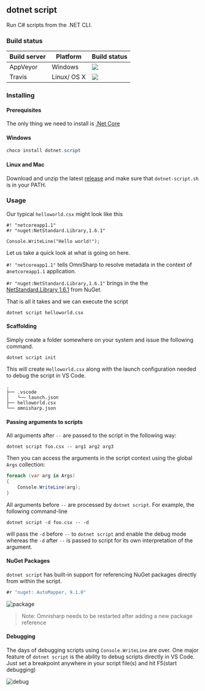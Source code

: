 ## dotnet script

Run C# scripts from the .NET CLI.

### Build status

| Build server | Platform    | Build status                             |
| ------------ | ----------- | ---------------------------------------- |
| AppVeyor     | Windows     | [![](https://img.shields.io/appveyor/ci/filipw/dotnet-script/master.svg)](https://ci.appveyor.com/project/filipw/dotnet-script/branch/master) |
| Travis       | Linux/ OS X | [![](https://travis-ci.org/filipw/dotnet-script.svg?branch=master)](https://travis-ci.org/filipw/dotnet-script) |

### Installing

#### Prerequisites

The only thing we need to install is [.Net Core](https://www.microsoft.com/net/download/core)

#### Windows

```powershell
choco install dotnet.script
```

#### Linux and Mac

Download and unzip the latest [release](https://github.com/filipw/dotnet-script/releases) and make sure that `dotnet-script.sh` is in your PATH.

### Usage

Our typical `helloworld.csx` might look like this

```
#! "netcoreapp1.1"
#r "nuget:NetStandard.Library,1.6.1"

Console.WriteLine("Hello world!");
```

Let us take a quick look at what is going on here.

`#! "netcoreapp1.1"` tells OmniSharp to resolve metadata in the context of a`netcoreapp1.1` application.

`#r "nuget:NetStandard.Library,1.6.1"` brings in the the [NetStandard.Library 1.6.1](https://www.nuget.org/packages/NETStandard.Library/1.6.1) from NuGet. 

That is all it takes and we can execute the script

```
dotnet script helloworld.csx
```

#### Scaffolding

Simply create a folder somewhere on your system and issue the following command.

```shell
dotnet script init
```

This will create `Helloworld.csx` along with the launch configuration needed to debug the script in VS Code.

```shell
.
├── .vscode
│   └── launch.json
├── helloworld.csx
└── omnisharp.json
```

#### Passing arguments to scripts

All arguments after `--` are passed to the script in the following way:

```shell
dotnet script foo.csx -- arg1 arg2 arg3
```

Then you can access the arguments in the script context using the global `Args` collection:

```c#
foreach (var arg in Args)
{
    Console.WriteLine(arg);
}
```

All arguments before `--` are processed by `dotnet script`. For example, the following command-line

```shell
dotnet script -d foo.csx -- -d
```

will pass the `-d` before `--` to `dotnet script` and enable the debug mode whereas the `-d` after `--` is passed to script for its own interpretation of the argument.

#### NuGet Packages

`dotnet script` has built-in support for referencing NuGet packages directly from within the script.

```c#
#r "nuget: AutoMapper, 9.1.0"
```



![package](https://user-images.githubusercontent.com/1034073/30176983-98a6b85e-9404-11e7-8855-4ae65a20d6b1.gif)

> Note: Omnisharp needs to be restarted after adding a new package reference

#### Debugging

The days of debugging scripts using `Console.WriteLine` are over. One major feature of `dotnet script` is the ability to debug scripts directly in VS Code. Just set a breakpoint anywhere in your script file(s) and hit F5(start debugging)



![debug](https://user-images.githubusercontent.com/1034073/30173509-2f31596c-93f8-11e7-9124-ca884cf6564e.gif)









